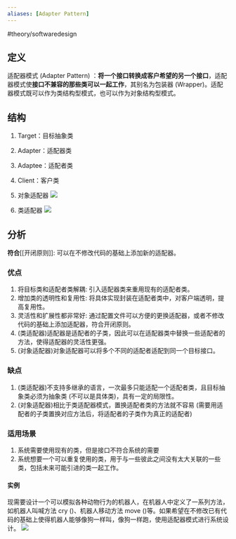```yaml
---
aliases: [Adapter Pattern]
---
```

#theory/softwaredesign

## 定义
适配器模式 (Adapter Pattern) ：**将一个接口转换成客户希望的另一个接口**，适配器模式使**接口不兼容的那些类可以一起工作**，其别名为包装器 (Wrapper)。适配器模式既可以作为类结构型模式，也可以作为对象结构型模式。

## 结构
1. Target：目标抽象类
2. Adapter：适配器类
3. Adaptee：适配者类
4. Client：客户类

1. 对象适配器
![](https://spricoder.oss-cn-shanghai.aliyuncs.com/2021-Software-System-Design/img/lec07/2.png)
2. 类适配器
![](https://spricoder.oss-cn-shanghai.aliyuncs.com/2021-Software-System-Design/img/lec07/3.png)

## 分析
**符合**[[开闭原则]]: 可以在不修改代码的基础上添加新的适配器。
### 优点
1. 将目标类和适配者类解耦: 引入适配器类来重用现有的适配者类。
2. 增加类的透明性和复用性: 将具体实现封装在适配者类中，对客户端透明，提高复用性。
3. 灵活性和扩展性都非常好: 通过配置文件可以方便的更换适配器，或者不修改代码的基础上添加适配器，符合开闭原则。
4. (类适配器)适配器是适配者的子类，因此可以在适配器类中替换一些适配者的方法，使得适配器的灵活性更强。
5. (对象适配器)对象适配器可以将多个不同的适配者适配到同一个目标接口。

### 缺点
1. (类适配器)不支持多继承的语言，一次最多只能适配一个适配者类，且目标抽象类必须为抽象类 (不可以是具体类)，具有一定的局限性。
2. (对象适配器)相比于类适配器模式，置换适配者类的方法就不容易 (需要用适配者的子类置换对应方法后，将适配者的子类作为真正的适配者)

### 适用场景
1. 系统需要使用现有的类，但是接口不符合系统的需要
2. 系统想要一个可以重复使用的类，用于与一些彼此之间没有太大关联的一些类，包括未来可能引进的类一起工作。

#### 实例
现需要设计一个可以模拟各种动物行为的机器人，在机器人中定义了一系列方法，如机器人叫喊方法 cry ()、机器人移动方法 move ()等。如果希望在不修改已有代码的基础上使得机器人能够像狗一样叫，像狗一样跑，使用适配器模式进行系统设计。
![](https://spricoder.oss-cn-shanghai.aliyuncs.com/2021-Software-System-Design/img/lec07/4.png)